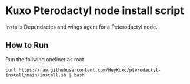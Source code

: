 # Kuxo Pterodactyl node install script

Installs Dependacies and wings agent for a Peterodactyl node.

## How to Run

Run the follwing oneliner as root

`curl https://raw.githubusercontent.com/HeyKuxo/pterodactyl-install/main/install.sh | bash `
